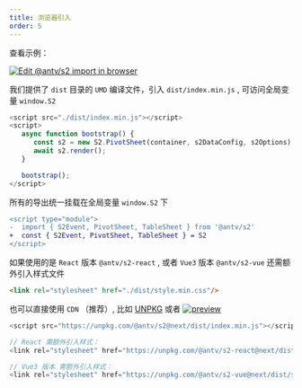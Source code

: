```yaml
---
title: 浏览器引入
order: 5
---
```


查看示例：

[![Edit @antv/s2 import in browser](https://codesandbox.io/static/img/play-codesandbox.svg)](https://codesandbox.io/s/antv-s2-import-in-browser-z6uspx?autoresize=1&fontsize=14&hidenavigation=1&theme=dark)

我们提供了 `dist` 目录的 `UMD` 编译文件，引入 `dist/index.min.js` , 可访问全局变量 `window.S2`

```ts
<script src="./dist/index.min.js"></script>
<script>
   async function bootstrap() {
      const s2 = new S2.PivotSheet(container, s2DataConfig, s2Options);
      await s2.render();
   }

   bootstrap();
</script>
```

所有的导出统一挂载在全局变量 `window.S2` 下

```diff
<script type="module">
-  import { S2Event, PivotSheet, TableSheet } from '@antv/s2'
+  const { S2Event, PivotSheet, TableSheet } = S2
</script>
```

如果使用的是 `React` 版本 `@antv/s2-react` , 或者 `Vue3` 版本 `@antv/s2-vue` 还需额外引入样式文件

```html
<link rel="stylesheet" href="./dist/style.min.css"/>
```

也可以直接使用 `CDN` （推荐）, 比如 [UNPKG](https://unpkg.com/@antv/s2@next) 或者 [![preview](https://data.jsdelivr.com/v1/package/npm/@antv/s2/badge)](https://www.jsdelivr.com/package/npm/@antv/s2)

```js
<script src="https://unpkg.com/@antv/s2@next/dist/index.min.js"></script>

// React 需额外引入样式：
<link rel="stylesheet" href="https://unpkg.com/@antv/s2-react@next/dist/style.min.css"/>

// Vue3 版本 需额外引入样式：
<link rel="stylesheet" href="https://unpkg.com/@antv/s2-vue@next/dist/style.min.css"/>
```
